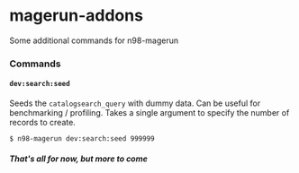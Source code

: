 # magerun-addons

Some additional commands for n98-magerun

### Commands

#### `dev:search:seed`

Seeds the `catalogsearch_query` with dummy data. Can be useful for benchmarking / profiling. Takes a single argument to specify the number of records to create.

```
$ n98-magerun dev:search:seed 999999
```

##### That's all for now, but more to come

